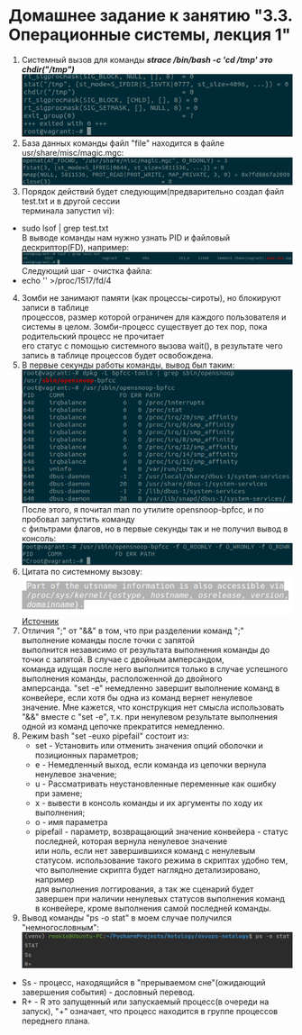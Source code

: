 Домашнее задание к занятию "3.3. Операционные системы, лекция 1"
=
1. Системный вызов для команды ***strace /bin/bash -c 'cd /tmp' это chdir("/tmp")***  
![alt text](pictures/03-sysadmin-03-os.png "результат команды")
2. База данных команды файл "file" находится в файле usr/share/misc/magic.mgc:
![alt text](pictures/03-sysadmin-03-os-2.png "результат команды")
3. Порядок действий будет следующим(предварительно создал файл test.txt и в другой сессии  
терминала запустил vi):
 * sudo lsof | grep test.txt  
В выводе команды нам нужно узнать PID и файловый дескриптор(FD), например:  
![alt text](pictures/03-sysadmin-03-os-4.png   "результат команды")
Следующий шаг - очистка файла:
 * echo '' >/proc/1517/fd/4
4. Зомби не занимают памяти (как процессы-сироты), но блокируют записи в таблице  
процессов, размер которой ограничен для каждого пользователя и системы в целом. 
Зомби-процесс существует до тех пор, пока родительский процесс не прочитает  
его статус с помощью системного вызова wait(), в результате чего  
запись в таблице процессов будет освобождена.
5. В первые секунды работы команды, вывод был таким:
![alt text](pictures/03-sysadmin-03-os-5.png    "результат команды")
После этого, я почитал man по утилите opensnoop-bpfcc, и по пробовал запустить команду  
с фильтрами флагов, но в первые секунды так и не получил вывод в консоль:
![alt text](pictures/03-sysadmin-03-os-6.png    "результат команды")
6. Цитата по системному вызову:
![alt text](pictures/03-sysadmin-03-os--7.png    "результат команды")
[Источник](https://man7.org/linux/man-pages/man2/uname.2.html)
7. Отличия ";" от "&&" в том, что при разделении команд ";" выполнение команды после точки с запятой  
выполнится независимо от результата выполнения команды до точки с запятой. В случае с двойным амперсандом,  
команда идущая после него выполнится только в случае успешного выполнения команды, расположенной до двойного  
амперсанда. 
"set -e" немедленно завершит выполнение команд в конвейере, если хотя бы одна из команд вернет ненулевое значение.
Мне кажется, что конструкция нет смысла использовать "&&" вместе с  "set -e", т.к. при ненулевом результате выполнения  
одной из команд цепочке прекратится немедленно.
8. Режим bash "set -euxo pipefail" состоит из:
    * set - Установить или отменить значения опций оболочки и позиционных параметров;
    * e - Немедленный выход, если команда из цепочки вернула ненулевое значение;
    * u - Рассматривать неустановленные переменные как ошибку при замене;
    * x - вывести в консоль команды и их аргументы по ходу их выполнения;
    * o - имя параметра
    * pipefail - параметр, возвращающий значение конвейера - статус последней, которая вернула ненулевое значение  
   или ноль, если нет завершившихся команд с ненулевым статусом.
использование такого режима в скриптах удобно тем, что выполнение скрипта будет наглядно детализировано, например  
для выполнения логгирования, а так же сценарий будет завершен при наличии ненулевых статусов выполнения команд  
в конвейере, кроме выполнения самой последней команды.
9. Вывод команды "ps -o stat" в моем случае получился "немногословным":
![alt text](pictures/03-sysadmin-03-os-8.png    "результат команды")
* Ss - процесс, находящийся в "прерываемом сне"(ожидающий завершения события) - дословный перевод.
* R+ - R это запущенный или запускаемый процесс(в очереди на запуск), "+" означает, что процесс находится в группе процессов переднего плана.
